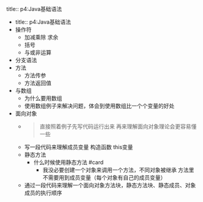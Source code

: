 title:: p4:Java基础语法

- title:: p4:Java基础语法
- 操作符
	- 加减乘除 求余
	- 括号
	- 与或非运算
- 分支语法
- 方法
	- 方法传参
	- 方法返回值
- 与数组
	- 为什么要用数组
	- 使用数组例子来解决问题，体会到使用数组比一个个变量的好处
- 面向对象
	- > 直接照着例子先写代码运行出来 再来理解面向对象理论会更容易懂一些
	- 写一段代码来理解成员变量  构造函数 this变量
	- 静态方法
		- 什么时候使用静态方法 #card
			- 我没必要创建一个对象来调用一个方法，不同对象被继承 方法里不需要用到成员变量（每个对象有自己的成员变量）
	- 通过一段代码来理解一个面向对象方法块，静态方法块、静态成员、对象成员的执行顺序